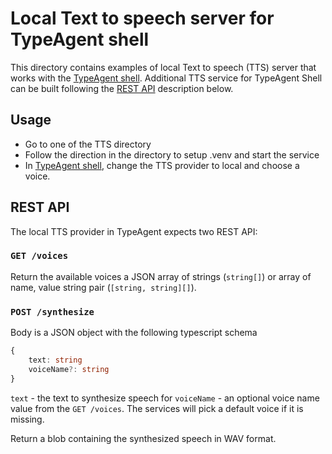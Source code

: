 # Local Text to speech server for TypeAgent shell

This directory contains examples of local Text to speech (TTS) server that works with the [TypeAgent shell](../../ts/packages/shell/). Additional TTS service for TypeAgent Shell can be built following the [REST API](#rest-api) description below.

## Usage

- Go to one of the TTS directory
- Follow the direction in the directory to setup .venv and start the service
- In [TypeAgent shell](../../ts/packages/shell/), change the TTS provider to local and choose a voice.

## REST API

The local TTS provider in TypeAgent expects two REST API:

### `GET /voices`

Return the available voices a JSON array of strings (`string[]`) or array of name, value string pair (`[string, string][]`).

### `POST /synthesize`

Body is a JSON object with the following typescript schema

```typescript
{
    text: string
    voiceName?: string
}
```

`text` - the text to synthesize speech for
`voiceName` - an optional voice name value from the `GET /voices`. The services will pick a default voice if it is missing.

Return a blob containing the synthesized speech in WAV format.
